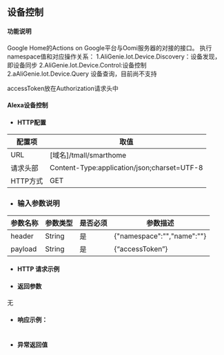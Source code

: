 ## 设备控制

#### 功能说明

Google Home的Actions on Google平台与Oomi服务器的对接的接口。
执行namespace值和对应操作关系：
1.AliGenie.Iot.Device.Discovery：设备发现，即设备同步
2.AliGenie.Iot.Device.Control:设备控制
2.aAliGenie.Iot.Device.Query 设备查询，目前尚不支持

accessToken放在Authorization请求头中

#### Alexa设备控制

* #### HTTP配置

| 配置项 | 取值 |
| --- | --- |
| URL | \[域名\]/tmall/smarthome |
| 请求头部 | Content-Type:application/json;charset=UTF-8 |
| HTTP方式 | GET|

* ### 输入参数说明

| 参数名称 | 参数类型 | 是否必须 | 参数描述 |
| --- | --- | --- | --- |
| header| String| 是 | {"namespace":"","name":""}|
| payload| String| 是 | {“accessToken”} |




* #### HTTP 请求示例



* #### 返回参数

无

* #### 响应示例：

```json

```



* #### 异常返回值



